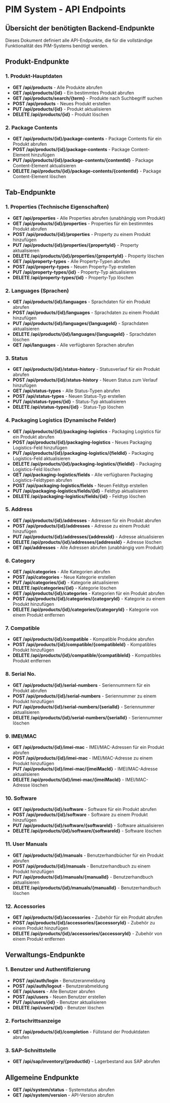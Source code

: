# PIM System - API Endpoints

## Übersicht der benötigten Backend-Endpunkte

Dieses Dokument definiert alle API-Endpunkte, die für die vollständige Funktionalität des PIM-Systems benötigt werden.

## Produkt-Endpunkte

### 1. Produkt-Hauptdaten

- **GET /api/products** - Alle Produkte abrufen
- **GET /api/products/{id}** - Ein bestimmtes Produkt abrufen
- **GET /api/products/search/{term}** - Produkte nach Suchbegriff suchen
- **POST /api/products** - Neues Produkt erstellen
- **PUT /api/products/{id}** - Produkt aktualisieren
- **DELETE /api/products/{id}** - Produkt löschen

### 2. Package Contents

- **GET /api/products/{id}/package-contents** - Package Contents für ein Produkt abrufen
- **POST /api/products/{id}/package-contents** - Package Content-Element hinzufügen
- **PUT /api/products/{id}/package-contents/{contentId}** - Package Content-Element aktualisieren
- **DELETE /api/products/{id}/package-contents/{contentId}** - Package Content-Element löschen

## Tab-Endpunkte

### 1. Properties (Technische Eigenschaften)

- **GET /api/properties** - Alle Properties abrufen (unabhängig vom Produkt)
- **GET /api/products/{id}/properties** - Properties für ein bestimmtes Produkt abrufen
- **POST /api/products/{id}/properties** - Property zu einem Produkt hinzufügen
- **PUT /api/products/{id}/properties/{propertyId}** - Property aktualisieren
- **DELETE /api/products/{id}/properties/{propertyId}** - Property löschen
- **GET /api/property-types** - Alle Property-Typen abrufen
- **POST /api/property-types** - Neuen Property-Typ erstellen
- **PUT /api/property-types/{id}** - Property-Typ aktualisieren
- **DELETE /api/property-types/{id}** - Property-Typ löschen

### 2. Languages (Sprachen)

- **GET /api/products/{id}/languages** - Sprachdaten für ein Produkt abrufen
- **POST /api/products/{id}/languages** - Sprachdaten zu einem Produkt hinzufügen
- **PUT /api/products/{id}/languages/{languageId}** - Sprachdaten aktualisieren
- **DELETE /api/products/{id}/languages/{languageId}** - Sprachdaten löschen
- **GET /api/languages** - Alle verfügbaren Sprachen abrufen

### 3. Status

- **GET /api/products/{id}/status-history** - Statusverlauf für ein Produkt abrufen
- **POST /api/products/{id}/status-history** - Neuen Status zum Verlauf hinzufügen
- **GET /api/status-types** - Alle Status-Typen abrufen
- **POST /api/status-types** - Neuen Status-Typ erstellen
- **PUT /api/status-types/{id}** - Status-Typ aktualisieren
- **DELETE /api/status-types/{id}** - Status-Typ löschen

### 4. Packaging Logistics (Dynamische Felder)

- **GET /api/products/{id}/packaging-logistics** - Packaging Logistics für ein Produkt abrufen
- **POST /api/products/{id}/packaging-logistics** - Neues Packaging Logistics-Feld hinzufügen
- **PUT /api/products/{id}/packaging-logistics/{fieldId}** - Packaging Logistics-Feld aktualisieren
- **DELETE /api/products/{id}/packaging-logistics/{fieldId}** - Packaging Logistics-Feld löschen
- **GET /api/packaging-logistics/fields** - Alle verfügbaren Packaging Logistics-Feldtypen abrufen
- **POST /api/packaging-logistics/fields** - Neuen Feldtyp erstellen
- **PUT /api/packaging-logistics/fields/{id}** - Feldtyp aktualisieren
- **DELETE /api/packaging-logistics/fields/{id}** - Feldtyp löschen

### 5. Address

- **GET /api/products/{id}/addresses** - Adressen für ein Produkt abrufen
- **POST /api/products/{id}/addresses** - Adresse zu einem Produkt hinzufügen
- **PUT /api/products/{id}/addresses/{addressId}** - Adresse aktualisieren
- **DELETE /api/products/{id}/addresses/{addressId}** - Adresse löschen
- **GET /api/addresses** - Alle Adressen abrufen (unabhängig vom Produkt)

### 6. Category

- **GET /api/categories** - Alle Kategorien abrufen
- **POST /api/categories** - Neue Kategorie erstellen
- **PUT /api/categories/{id}** - Kategorie aktualisieren
- **DELETE /api/categories/{id}** - Kategorie löschen
- **GET /api/products/{id}/categories** - Kategorien für ein Produkt abrufen
- **POST /api/products/{id}/categories/{categoryId}** - Kategorie zu einem Produkt hinzufügen
- **DELETE /api/products/{id}/categories/{categoryId}** - Kategorie von einem Produkt entfernen

### 7. Compatible

- **GET /api/products/{id}/compatible** - Kompatible Produkte abrufen
- **POST /api/products/{id}/compatible/{compatibleId}** - Kompatibles Produkt hinzufügen
- **DELETE /api/products/{id}/compatible/{compatibleId}** - Kompatibles Produkt entfernen

### 8. Serial No.

- **GET /api/products/{id}/serial-numbers** - Seriennummern für ein Produkt abrufen
- **POST /api/products/{id}/serial-numbers** - Seriennummer zu einem Produkt hinzufügen
- **PUT /api/products/{id}/serial-numbers/{serialId}** - Seriennummer aktualisieren
- **DELETE /api/products/{id}/serial-numbers/{serialId}** - Seriennummer löschen

### 9. IMEI/MAC

- **GET /api/products/{id}/imei-mac** - IMEI/MAC-Adressen für ein Produkt abrufen
- **POST /api/products/{id}/imei-mac** - IMEI/MAC-Adresse zu einem Produkt hinzufügen
- **PUT /api/products/{id}/imei-mac/{imeiMacId}** - IMEI/MAC-Adresse aktualisieren
- **DELETE /api/products/{id}/imei-mac/{imeiMacId}** - IMEI/MAC-Adresse löschen

### 10. Software

- **GET /api/products/{id}/software** - Software für ein Produkt abrufen
- **POST /api/products/{id}/software** - Software zu einem Produkt hinzufügen
- **PUT /api/products/{id}/software/{softwareId}** - Software aktualisieren
- **DELETE /api/products/{id}/software/{softwareId}** - Software löschen

### 11. User Manuals

- **GET /api/products/{id}/manuals** - Benutzerhandbücher für ein Produkt abrufen
- **POST /api/products/{id}/manuals** - Benutzerhandbuch zu einem Produkt hinzufügen
- **PUT /api/products/{id}/manuals/{manualId}** - Benutzerhandbuch aktualisieren
- **DELETE /api/products/{id}/manuals/{manualId}** - Benutzerhandbuch löschen

### 12. Accessories

- **GET /api/products/{id}/accessories** - Zubehör für ein Produkt abrufen
- **POST /api/products/{id}/accessories/{accessoryId}** - Zubehör zu einem Produkt hinzufügen
- **DELETE /api/products/{id}/accessories/{accessoryId}** - Zubehör von einem Produkt entfernen

## Verwaltungs-Endpunkte

### 1. Benutzer und Authentifizierung

- **POST /api/auth/login** - Benutzeranmeldung
- **POST /api/auth/logout** - Benutzerabmeldung
- **GET /api/users** - Alle Benutzer abrufen
- **POST /api/users** - Neuen Benutzer erstellen
- **PUT /api/users/{id}** - Benutzer aktualisieren
- **DELETE /api/users/{id}** - Benutzer löschen

### 2. Fortschrittsanzeige

- **GET /api/products/{id}/completion** - Füllstand der Produktdaten abrufen

### 3. SAP-Schnittstelle

- **GET /api/sap/inventory/{productId}** - Lagerbestand aus SAP abrufen

## Allgemeine Endpunkte

- **GET /api/system/status** - Systemstatus abrufen
- **GET /api/system/version** - API-Version abrufen
